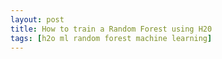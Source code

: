 ```yaml
---
layout: post
title: How to train a Random Forest using H20
tags: [h2o ml random forest machine learning]
---
```

